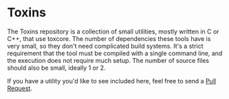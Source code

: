 # Toxins

The Toxins repository is a collection of small utilities, mostly written in C
or C++, that use toxcore. The number of dependencies these tools have is very
small, so they don't need complicated build systems. It's a strict requirement
that the tool must be compiled with a single command line, and the execution
does not require much setup. The number of source files should also be small,
ideally 1 or 2.

If you have a utility you'd like to see included here, feel free to send a
[Pull Request](https://github.com/TokTok/toxins/compare).
